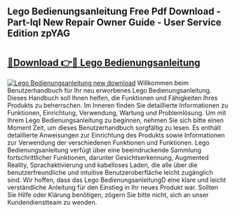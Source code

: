 ## Lego Bedienungsanleitung Free Pdf Download - Part-lqI New Repair Owner Guide - User Service Edition zpYAG

# <h2><a href="http://df2wgi.blite.top/?on=Lego+Bedienungsanleitung">🔗Download 👉🔴 Lego Bedienungsanleitung</a></h2>

[![Lego Bedienungsanleitung new download](https://i.imgur.com/lujVjoI.png)](http://df2wgi.blite.top/?on=Lego+Bedienungsanleitung)
Willkommen beim Benutzerhandbuch für Ihr neu erworbenes Lego Bedienungsanleitung. Dieses Handbuch soll Ihnen helfen, die Funktionen und Fähigkeiten Ihres Produkts zu beherrschen. Im Inneren finden Sie detaillierte Informationen zu Funktionen, Einrichtung, Verwendung, Wartung und Problemlösung. Um mit Ihrem Lego Bedienungsanleitung zu beginnen, nehmen Sie sich bitte einen Moment Zeit, um dieses Benutzerhandbuch sorgfältig zu lesen. Es enthält detaillierte Anweisungen zur Einrichtung des Produkts sowie Informationen zur Verwendung der verschiedenen Funktionen und Funktionen. Lego Bedienungsanleitung verfügt über eine beeindruckende Sammlung fortschrittlicher Funktionen, darunter Gesichtserkennung, Augmented Reality, Sprachaktivierung und kabelloses Laden, die alle über die benutzerfreundliche und intuitive Benutzeroberfläche leicht zugänglich sind. Wir hoffen, dass das Lego BedienungsanleitungD eine klare und leicht verständliche Anleitung für den Einstieg in Ihr neues Produkt war. Sollten Sie Hilfe oder Klärung benötigen, zögern Sie bitte nicht, sich an unser Kundendienstteam zu wenden.
